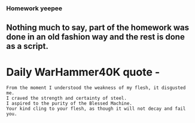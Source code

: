 ### Homework yeepee


## Nothing much to say, part of the homework was done in an old fashion way and the rest is done as a script.


# Daily WarHammer40K quote - 

```
From the moment I understood the weakness of my flesh, it disgusted me.
I craved the strength and certainty of steel. 
I aspired to the purity of the Blessed Machine.
Your kind cling to your flesh, as though it will not decay and fail you.
```
